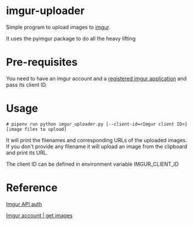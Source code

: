 # imgur-uploader
Simple program to upload images to [imgur](http://www.imgur.com).

It uses the pyimgur package to do all the heavy lifting

# Pre-requisites

You need to have an imgur account and a [registered imgur application](http://api.imgur.com/oauth2/addclient) and pass its client ID.

# Usage

```
# pipenv run python imgur_uploader.py [--client-id=<Imgur client ID>] [image files to upload]
```

It will print the filenames and corresponding URLs of the uploaded images.
If you don't provide any filename it will upload an image from the clipboard
and print its URL.

The client ID can be defined in environment variable IMGUR_CLIENT_ID


# Reference

[Imgur API auth](https://apidocs.imgur.com/?version=latest#authorization-and-oauth)

[Imgur account | get images](https://apidocs.imgur.com/?version=latest#ee366f7c-69e6-46fd-bf26-e93303f64c84)

